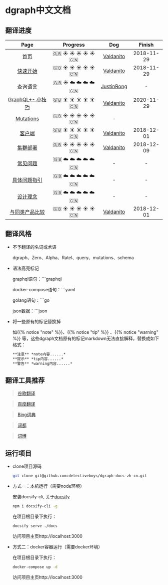 # dgraph中文文档

## 翻译进度

| Page   |   Progress   | Dog  | Finish |
| :-----------------: | :-------------: | :-----------: | :------: |
| [首页](https://github.com/detectiveboys/dgraph-docs-zh-cn/blob/master/docs/home/index.md)      | :uk: :sunny: :sunny: :sunny: :sunny: :sunny: :cn: | [Valdanito](https://github.com/valdanitooooo)  | 2018-11-29      |
| [快速开始](https://github.com/detectiveboys/dgraph-docs-zh-cn/blob/master/docs/get-started/index.md) |:uk: :sunny: :sunny: :sunny: :sunny: :sunny: :cn: | [Valdanito](https://github.com/valdanitooooo)   |  2018-11-29   |
| [查询语言](https://github.com/detectiveboys/dgraph-docs-zh-cn/blob/master/docs/query-language/index.md)  |:uk: :sunny: :cloud: :cloud: :cloud: :cloud: :cn:  | [JustinRong](https://github.com/JustinRong)   | - |
| [GraphQL+- 小技巧](https://github.com/detectiveboys/dgraph-docs-zh-cn/blob/master/docs/tips/index.md)      |:uk: :sunny: :sunny: :sunny: :sunny: :sunny: :cn:  |  [Valdanito](https://github.com/valdanitooooo)  | 2020-11-29 |
| [Mutations](https://github.com/detectiveboys/dgraph-docs-zh-cn/blob/master/docs/mutations/index.md)      |:uk: :sunny: :sunny: :sunny: :sunny: :sunny: :cn:  | -       |
| [客户端](https://github.com/detectiveboys/dgraph-docs-zh-cn/blob/master/docs/clients/index.md)   |:uk: :sunny: :sunny: :sunny: :sunny: :sunny: :cn:  | [Valdanito](https://github.com/valdanitooooo)  | 2018-12-01 |
| [集群部署](https://github.com/detectiveboys/dgraph-docs-zh-cn/blob/master/docs/deploy/index.md)                  |:uk: :sunny: :sunny: :sunny: :sunny: :sunny: :cn:   | [Valdanito](https://github.com/valdanitooooo)  | 2018-12-09   |
| [常见问题](https://github.com/detectiveboys/dgraph-docs-zh-cn/blob/master/docs/faq/index.md)                  |:uk: :cloud: :cloud: :cloud: :cloud: :cloud: :cn:  | - | -      |
| [具体问题指引](https://github.com/detectiveboys/dgraph-docs-zh-cn/blob/master/docs/howto/index.md)    |:uk: :cloud: :cloud: :cloud: :cloud: :cloud: :cn:  | -       |   -    |
| [设计理念](https://github.com/detectiveboys/dgraph-docs-zh-cn/blob/master/docs/design-concepts/index.md)        |:uk: :cloud: :cloud: :cloud: :cloud: :cloud: :cn: | -   | -      |
| [与同类产品比较](https://github.com/detectiveboys/dgraph-docs-zh-cn/blob/master/docs/dgraph-compared-to-other-databases/index.md) |:uk: :sunny: :sunny: :sunny: :sunny: :sunny: :cn: | [Valdanito](https://github.com/valdanitooooo)     | 2018-12-01     |

## 翻译风格

- 不予翻译的名词或术语

    dgraph、Zero、Alpha、Ratel、query、mutations、schema

- 语法高亮标记

    graphql语句：```graphql

    docker-compose语句：```yaml

    golang语句：```go

    json数据：```json

- 将一些原有的标记替换掉

    如{{% notice "note" %}}、{{% notice "tip" %}} 、{{% notice "warning" %}} 等，这些dgraph文档原有的标记markdown无法直接解释，替换成如下格式：

    ```html
    **注意** *note内容......*
    **提示** *tip内容......*
    **警告** *warning内容......*
    ```

## 翻译工具推荐

>[谷歌翻译](https://translate.google.com)

>[百度翻译](https://fanyi.baidu.com/translate)

>[Bing词典](http://cn.bing.com/dict/)

>[词都](http://www.dictall.com/)

>[词博](http://www.cibo.cn/)

## 运行项目

- clone项目源码

    ```bash
    git clone git@github.com:detectiveboys/dgraph-docs-zh-cn.git
    ```

- 方式一：本机运行（需要node环境）
  
    安装docsify-cli, 关于[docsify](https://docsify.js.org)

    ```bash
    npm i docsify-cli -g
    ```

    在项目根目录下执行：

    ```bash
    docsify serve ./docs
    ```

    访问项目主页http://localhost:3000

- 方式二：docker容器运行（需要docker环境）
  
    在项目根目录下执行：

    ```bash
    docker-compose up -d
    ```

    访问项目主页http://localhost:3000
